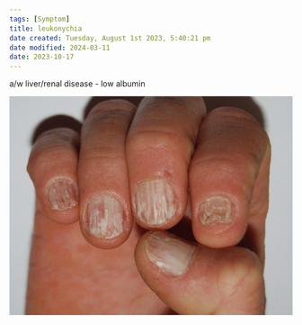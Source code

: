```yaml
---
tags: [Symptom]
title: leukonychia
date created: Tuesday, August 1st 2023, 5:40:21 pm
date modified: 2024-03-11
date: 2023-10-17
---
```

a/w liver/renal disease - low albumin

![|450](z_attachments/450.png)
